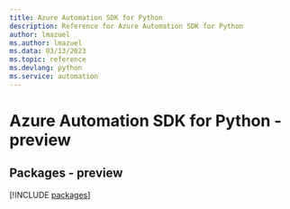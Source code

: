 ```yaml
---
title: Azure Automation SDK for Python
description: Reference for Azure Automation SDK for Python
author: lmazuel
ms.author: lmazuel
ms.data: 03/13/2023
ms.topic: reference
ms.devlang: python
ms.service: automation
---
```

# Azure Automation SDK for Python - preview
## Packages - preview
[!INCLUDE [packages](automation-index.md)]